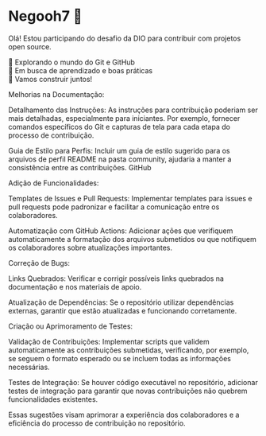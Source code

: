 # Negooh7 👋

Olá! Estou participando do desafio da DIO para contribuir com projetos open source.

🚀 Explorando o mundo do Git e GitHub  
🎯 Em busca de aprendizado e boas práticas  
🤝 Vamos construir juntos!


Melhorias na Documentação:

Detalhamento das Instruções: As instruções para contribuição poderiam ser mais detalhadas, especialmente para iniciantes. Por exemplo, fornecer comandos específicos do Git e capturas de tela para cada etapa do processo de contribuição.​

Guia de Estilo para Perfis: Incluir um guia de estilo sugerido para os arquivos de perfil README na pasta community, ajudaria a manter a consistência entre as contribuições.​
GitHub

Adição de Funcionalidades:

Templates de Issues e Pull Requests: Implementar templates para issues e pull requests pode padronizar e facilitar a comunicação entre os colaboradores.​

Automatização com GitHub Actions: Adicionar ações que verifiquem automaticamente a formatação dos arquivos submetidos ou que notifiquem os colaboradores sobre atualizações importantes.​

Correção de Bugs:

Links Quebrados: Verificar e corrigir possíveis links quebrados na documentação e nos materiais de apoio.​

Atualização de Dependências: Se o repositório utilizar dependências externas, garantir que estão atualizadas e funcionando corretamente.​

Criação ou Aprimoramento de Testes:

Validação de Contribuições: Implementar scripts que validem automaticamente as contribuições submetidas, verificando, por exemplo, se seguem o formato esperado ou se incluem todas as informações necessárias.​

Testes de Integração: Se houver código executável no repositório, adicionar testes de integração para garantir que novas contribuições não quebrem funcionalidades existentes.​

Essas sugestões visam aprimorar a experiência dos colaboradores e a eficiência do processo de contribuição no repositório.
